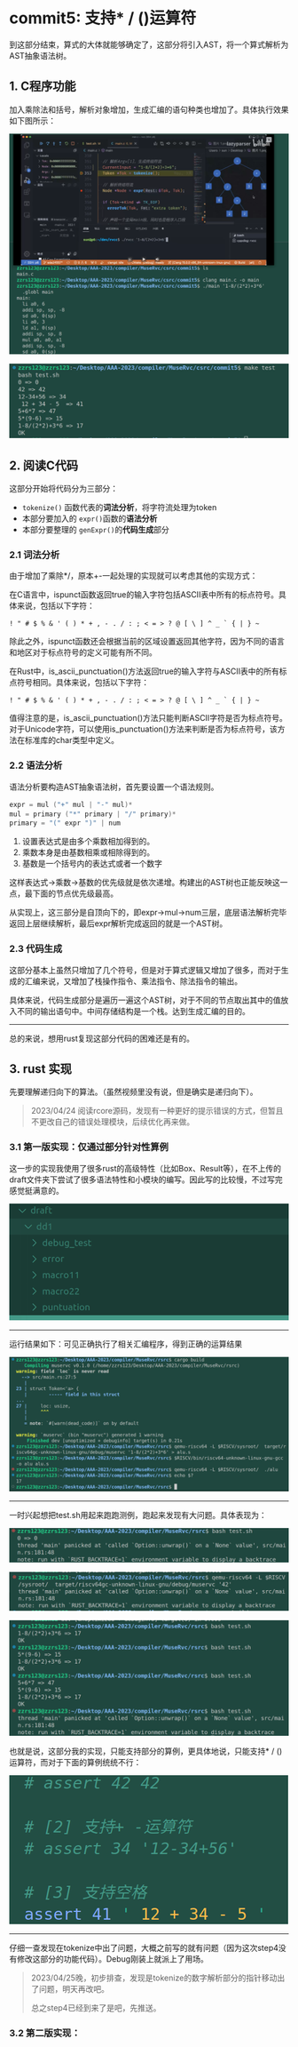 # commit5: 支持* / ()运算符

到这部分结束，算式的大体就能够确定了，这部分将引入AST，将一个算式解析为AST抽象语法树。

## 1. C程序功能

加入乘除法和括号，解析对象增加，生成汇编的语句种类也增加了。具体执行效果如下图所示：

![1](pics/commit5-pic/func1.png)

![img](pics/commit5-pic/func2.png)

## 2. 阅读C代码

这部分开始将代码分为三部分：

* `tokenize()` 函数代表的**词法分析**，将字符流处理为token
* 本部分要加入的 `expr()`函数的**语法分析**
* 本部分要整理的 `genExpr()`的**代码生成**部分

### 2.1 词法分析

由于增加了乘除*/，原本+-一起处理的实现就可以考虑其他的实现方式：

在C语言中，ispunct函数返回true的输入字符包括ASCII表中所有的标点符号。具体来说，包括以下字符：

```
! " # $ % & ' ( ) * + , - . / : ; < = > ? @ [ \ ] ^ _ ` { | } ~
```

除此之外，ispunct函数还会根据当前的区域设置返回其他字符，因为不同的语言和地区对于标点符号的定义可能有所不同。

在Rust中，is_ascii_punctuation()方法返回true的输入字符与ASCII表中的所有标点符号相同。具体来说，包括以下字符：

```
! " # $ % & ' ( ) * + , - . / : ; < = > ? @ [ \ ] ^ _ ` { | } ~
```

值得注意的是，is_ascii_punctuation()方法只能判断ASCII字符是否为标点符号。对于Unicode字符，可以使用is_punctuation()方法来判断是否为标点符号，该方法在标准库的char类型中定义。

### 2.2 语法分析

语法分析要构造AST抽象语法树，首先要设置一个语法规则。

```C
expr = mul ("+" mul | "-" mul)*
mul = primary ("*" primary | "/" primary)*
primary = "(" expr ")" | num
```

1. 设置表达式是由多个乘数相加得到的。
2. 乘数本身是由基数相乘或相除得到的。
3. 基数是一个括号内的表达式或者一个数字

这样表达式->乘数->基数的优先级就是依次递增。构建出的AST树也正能反映这一点，最下面的节点优先级最高。

从实现上，这三部分是自顶向下的，即expr->mul->num三层，底层语法解析完毕返回上层继续解析，最后expr解析完成返回的就是一个AST树。

### 2.3 代码生成

这部分基本上虽然只增加了几个符号，但是对于算式逻辑又增加了很多，而对于生成的汇编来说，又增加了栈操作指令、乘法指令、除法指令的输出。

具体来说，代码生成部分是遍历一遍这个AST树，对于不同的节点取出其中的值放入不同的输出语句中。中间存储结构是一个栈。达到生成汇编的目的。

---

总的来说，想用rust复现这部分代码的困难还是有的。

## 3. rust 实现

先要理解递归向下的算法。（虽然视频里没有说，但是确实是递归向下）。

> 2023/04/24 阅读rcore源码，发现有一种更好的提示错误的方式，但暂且不更改自己的错误处理模块，后续优化再来做。

### 3.1 第一版实现：仅通过部分针对性算例

这一步的实现我使用了很多rust的高级特性（比如Box、Result等），在不上传的draft文件夹下尝试了很多语法特性和小模块的编写。因此写的比较慢，不过写完感觉挺满意的。

![img](pics/commit5-pic/effort.png)

---

运行结果如下：可见正确执行了相关汇编程序，得到正确的运算结果

![1](pics/commit5-pic/run.png)

---

一时兴起想把test.sh用起来跑跑测例，跑起来发现有大问题。具体表现为：

![1](pics/commit5-pic/test-crush1.png)

![2](pics/commit5-pic/test-crush2.png)

![3](pics/commit5-pic/test-crush3.png)

也就是说，这部分我的实现，只能支持部分的算例，更具体地说，只能支持* / ()运算符，而对于下面的算例统统不行：

![4](pics/commit5-pic/test-crush4.png)

---

仔细一查发现在tokenize中出了问题，大概之前写的就有问题（因为这次step4没有修改这部分的功能代码）。Debug刚装上就派上了用场。

> 2023/04/25晚，初步排查，发现是tokenize的数字解析部分的指针移动出了问题，明天再改吧。
>
> 总之step4已经到来了是吧，先推送。


### 3.2 第二版实现：
